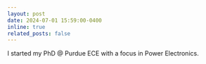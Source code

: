 ```yaml
---
layout: post
date: 2024-07-01 15:59:00-0400
inline: true
related_posts: false
---
```


I started my PhD @ Purdue ECE with a focus in Power Electronics.
